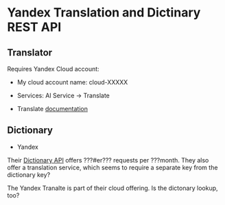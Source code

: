 Yandex Translation and Dictinary REST API
=========================================

## Translator

Requires Yandex Cloud account:

- My cloud account name: cloud-XXXXX

- Services: AI Service -> Translate

- Translate [documentation](https://cloud.yandex.com/en/docs/translate/)

## Dictionary

- Yandex

Their [Dictionary API](https://yandex.com/dev/dictionary/) offers ???#er??? requests per ???month. They also offer a translation service, which seems to require a separate key from the dictionary key?

The Yandex Tranalte is part of their cloud offering. Is the dictonary lookup, too?

